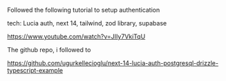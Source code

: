 Followed the following tutorial to setup authentication

tech: Lucia auth, next 14, tailwind, zod library, supabase

https://www.youtube.com/watch?v=JIIy7VkiTqU

The github repo, i followed to 

https://github.com/ugurkellecioglu/next-14-lucia-auth-postgresql-drizzle-typescript-example
